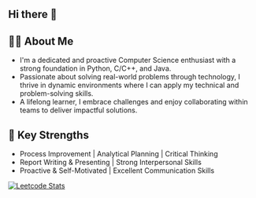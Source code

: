 ## Hi there 👋

## 👨‍💻 About Me
- I'm a dedicated and proactive Computer Science enthusiast with a strong foundation in Python, C/C++, and Java. 
- Passionate about solving real-world problems through technology, I thrive in dynamic environments where I can apply my technical and problem-solving skills. 
- A lifelong learner, I embrace challenges and enjoy collaborating within teams to deliver impactful solutions.

## 🔑 Key Strengths
- Process Improvement | Analytical Planning | Critical Thinking
- Report Writing & Presenting | Strong Interpersonal Skills
- Proactive & Self-Motivated | Excellent Communication Skills

[![Leetcode Stats](https://leetcard.jacoblin.cool/HXong)](https://leetcode.com/HXong)
<!--
**HXong/HXong** is a ✨ _special_ ✨ repository because its `README.md` (this file) appears on your GitHub profile.

Here are some ideas to get you started:

- 🔭 I’m currently working on ...
- 🌱 I’m currently learning ...
- 👯 I’m looking to collaborate on ...
- 🤔 I’m looking for help with ...
- 💬 Ask me about ...
- 📫 How to reach me: ...
- 😄 Pronouns: ...
- ⚡ Fun fact: ...
-->
